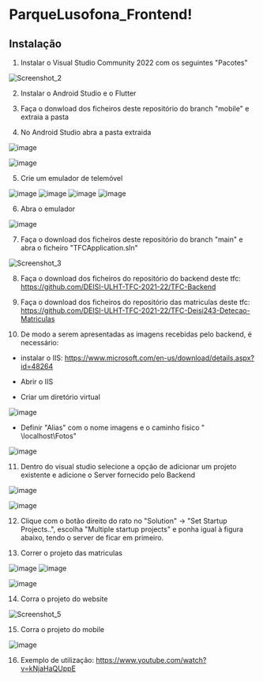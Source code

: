 # ParqueLusofona_Frontend!

## Instalação

1. Instalar o Visual Studio Community 2022 com os seguintes "Pacotes"

![Screenshot_2](https://user-images.githubusercontent.com/61621542/164998078-1a09c694-b1b2-4b9a-b772-abc7bf618639.png)

2. Instalar o Android Studio e o Flutter

3. Faça o donwload dos ficheiros deste repositório do branch "mobile" e extraia a pasta

4. No Android Studio abra a pasta extraida

![image](https://user-images.githubusercontent.com/61621542/180569181-788e6436-f19f-424d-890d-83042cd9b5d0.png)

![image](https://user-images.githubusercontent.com/61621542/180569400-77629123-7ec1-4fb6-9503-0aba3222402a.png)

5. Crie um emulador de telemóvel

![image](https://user-images.githubusercontent.com/61621542/180570518-c2b327dc-ff2f-4f68-be1e-dfcbddea379b.png)
![image](https://user-images.githubusercontent.com/61621542/180569751-4ed49c27-e21a-4dd4-a8bc-76c1aaab0d73.png)
![image](https://user-images.githubusercontent.com/61621542/180569781-a8aa07cc-90d4-4fe1-8afb-18c933090702.png)
![image](https://user-images.githubusercontent.com/61621542/180570332-9d4cfd1f-b109-45e5-8e0d-7c9d4edd4fd1.png)

6. Abra o emulador

![image](https://user-images.githubusercontent.com/61621542/180572114-c27b478e-89bf-4b5b-a9ff-34c57190d657.png)


7. Faça o download dos ficheiros deste repositório do branch "main" e abra o ficheiro "TFCApplication.sln"

![Screenshot_3](https://user-images.githubusercontent.com/61621542/164998297-ae61847e-154c-4e06-a2b2-7340c5195c2e.png)

8. Faça o download dos ficheiros do repositório do backend deste tfc: https://github.com/DEISI-ULHT-TFC-2021-22/TFC-Backend

9. Faça o download dos ficheiros do repositório das matriculas deste tfc: https://github.com/DEISI-ULHT-TFC-2021-22/TFC-Deisi243-Detecao-Matriculas

10. De modo a serem apresentadas as imagens recebidas pelo backend, é necessário: 

- instalar o IIS: https://www.microsoft.com/en-us/download/details.aspx?id=48264

- Abrir o IIS

- Criar um diretório virtual 

![image](https://user-images.githubusercontent.com/61621542/180572940-6452a770-c58f-45ee-b9d7-f932935b4b54.png)

- Definir "Alias" com o nome imagens e o caminho fisico " \\localhost\Fotos"

![image](https://user-images.githubusercontent.com/61621542/180573180-3efeb8c3-e42a-447a-8ec4-2193b0072579.png)


11. Dentro do visual studio selecione a opção de adicionar um projeto existente e adicione o Server fornecido pelo Backend

![image](https://user-images.githubusercontent.com/61621542/164998677-0205c933-505d-43de-b16b-714c20410603.png)

![image](https://user-images.githubusercontent.com/61621542/164998749-81b05592-f792-43de-bf80-8d1ecc40f207.png)

12. Clique com o botão direito do rato no "Solution" -> "Set Startup Projects..", escolha "Multiple startup projects" e ponha igual à figura abaixo, tendo o server de ficar em primeiro.

13. Correr o projeto das matriculas

![image](https://user-images.githubusercontent.com/61621542/180566935-5ab44a2d-ddee-4b88-86dd-1a2b053321b4.png)
![image](https://user-images.githubusercontent.com/61621542/180566984-5df32d59-caff-423e-a109-a9ff3ac42221.png)


![image](https://user-images.githubusercontent.com/61621542/180565307-2393b5b0-5181-443c-98a9-b904e914828e.png)

14. Corra o projeto do website

![Screenshot_5](https://user-images.githubusercontent.com/61621542/164998916-e1f966bf-612b-4c28-a171-8ae06b59d362.png)

15. Corra o projeto do mobile

![image](https://user-images.githubusercontent.com/61621542/180572260-05f23b85-644a-4447-93b2-25a5961a47f9.png)

16. Exemplo de utilização: https://www.youtube.com/watch?v=kNjaHaQUppE
